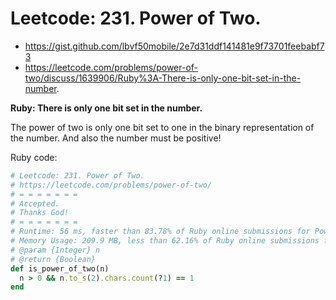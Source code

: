 # Leetcode: 231. Power of Two.

- https://gist.github.com/lbvf50mobile/2e7d31ddf141481e9f73701feebabf73
- https://leetcode.com/problems/power-of-two/discuss/1639906/Ruby%3A-There-is-only-one-bit-set-in-the-number.

**Ruby: There is only one bit set in the number.**

The power of two is only one bit set to one in the binary representation of the number.
And also the number must be positive!

Ruby code:
```Ruby
# Leetcode: 231. Power of Two.
# https://leetcode.com/problems/power-of-two/
# = = = = = = =
# Accepted.
# Thanks God!
# = = = = = = =
# Runtime: 56 ms, faster than 83.78% of Ruby online submissions for Power of Two.
# Memory Usage: 209.9 MB, less than 62.16% of Ruby online submissions for Power of Two.
# @param {Integer} n
# @return {Boolean}
def is_power_of_two(n)
  n > 0 && n.to_s(2).chars.count(?1) == 1
end
```
